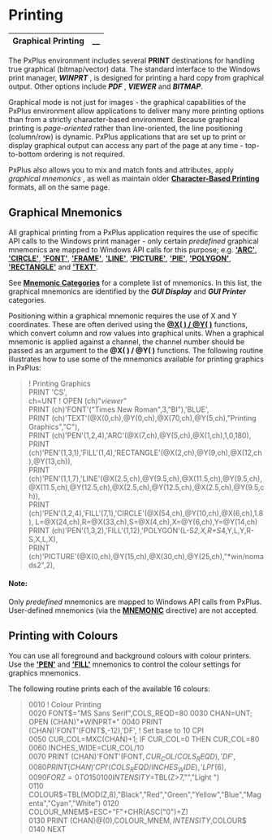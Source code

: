 # Printing

**Graphical Printing** |  **__**  
---|---  
  
The PxPlus environment includes several **PRINT** destinations for handling true graphical (bitmap/vector) data. The standard interface to the Windows print manager, ***WINPRT*** , is designed for printing a hard copy from graphical output. Other options include ***PDF*** , ***VIEWER*** and ***BITMAP***.

Graphical mode is not just for images - the graphical capabilities of the PxPlus environment allow applications to deliver many more printing options than from a strictly character-based environment. Because graphical printing is _page-oriented_ rather than line-oriented, the line positioning (column/row) is dynamic. PxPlus applications that are set up to print or display graphical output can access any part of the page at any time - top-to-bottom ordering is not required.

PxPlus also allows you to mix and match fonts and attributes, apply _graphical mnemonics_ , as well as maintain older **[Character-Based Printing](../Character-Based%20Printing/Overview.md)** formats, all on the same page.

##  Graphical Mnemonics

All graphical printing from a PxPlus application requires the use of specific API calls to the Windows print manager - only certain _predefined_ graphical mnemonics are mapped to Windows API calls for this purpose; e.g. **['ARC'](../../../mnemonics/arc.md)**, **['CIRCLE'](../../../mnemonics/circle.md)**, **['FONT'](../../../mnemonics/font.md)**, **['FRAME'](../../../mnemonics/frame.md)**, **['LINE'](../../../mnemonics/line.md)**, **['PICTURE'](../../../mnemonics/picture.md)**, **['PIE'](../../../mnemonics/pie.md)**, **['POLYGON'](../../../mnemonics/polygon.md)**, **['RECTANGLE'](../../../mnemonics/rectangle.md)** and **['TEXT'](../../../mnemonics/text.md)**.

See **[Mnemonic Categories](../../../mnemonics/mnemonic_categories.md)** for a complete list of mnemonics. In this list, the graphical mnemonics are identified by the **_GUI Display_** and **_GUI Printer_** categories.

Positioning within a graphical mnemonic requires the use of X and Y coordinates. These are often derived using the **[@X( ) / @Y( )](../../../functions/~x.md)** functions, which convert column and row values into graphical units. When a graphical mnemonic is applied against a channel, the channel number should be passed as an argument to the **@X( ) / @Y( )** functions. The following routine illustrates how to use some of the mnemonics available for printing graphics in PxPlus:

> ! Printing Graphics   
>  PRINT 'CS',   
> ch=UNT ! OPEN (ch)"*viewer*"   
>  PRINT (ch)'FONT'("Times New Roman",3,"BI"),'BLUE',   
>  PRINT (ch)'TEXT'(@X(0,ch),@Y(0,ch),@X(70,ch),@Y(5,ch),"Printing Graphics","C"),   
>  PRINT (ch)'PEN'(1,2,4),'ARC'(@X(7,ch),@Y(5,ch),@X(1,ch),1,0,180),   
>  PRINT (ch)'PEN'(1,3,1),'FILL'(1,4),'RECTANGLE'(@X(2,ch),@Y(9,ch),@X(12,ch),@Y(13,ch)),   
> PRINT (ch)'PEN'(1,1,7),'LINE'(@X(2.5,ch),@Y(9.5,ch),@X(11.5,ch),@Y(9.5,ch),@X(11.5,ch),@Y(12.5,ch),@X(2.5,ch),@Y(12.5,ch),@X(2.5,ch),@Y(9.5,ch)),   
> PRINT (ch)'PEN'(1,2,4),'FILL'(7,1),'CIRCLE'(@X(54,ch),@Y(10,ch),@X(6,ch),1.8), L=@X(24,ch),R=@X(33,ch),S=@X(4,ch),X=@Y(6,ch),Y=@Y(14,ch)   
>  PRINT (ch)'PEN'(1,3,2),'FILL'(1,12),'POLYGON'(L-S*2,X,R+S*4,Y,L,Y,R-S,X,L,X),   
> PRINT (ch)'PICTURE'(@X(0,ch),@Y(15,ch),@X(30,ch),@Y(25,ch),"*win/nomads2",2),

#### **Note:**  
Only _predefined_ mnemonics are mapped to Windows API calls from PxPlus. User-defined mnemonics (via the **[MNEMONIC](../../../directives/mnemonic.md)** directive) are not accepted.

## Printing with Colours

You can use all foreground and background colours with colour printers. Use the **['PEN'](../../../mnemonics/pen.md)** and **['FILL'](../../../mnemonics/fill.md)** mnemonics to control the colour settings for graphics mnemonics.

The following routine prints each of the available 16 colours:

> 0010 ! Colour Printing   
>  0020 FONT$="MS Sans Serif",COLS_REQD=80   
>  0030 CHAN=UNT; OPEN (CHAN)"*WINPRT*"   
>  0040 PRINT (CHAN)'FONT'(FONT$,-12),'DF', ! Set base to 10 CPI   
>  0050 CUR_COL=MXC(CHAN)+1; IF CUR_COL=0 THEN CUR_COL=80   
>  0060 INCHES_WIDE=CUR_COL/10   
>  0070 PRINT (CHAN)'FONT'(FONT$,CUR_COL/COLS_REQD),'DF',   
>  0080 PRINT (CHAN)'CPI'(COLS_REQD/INCHES_WIDE),'LPI'(6),   
>  0090 FOR Z=0 TO 15   
>  0100 INTENSITY$=TBL(Z>7,"","Light ")   
>  0110 COLOUR$=TBL(MOD(Z,8),"Black","Red","Green","Yellow","Blue","Magenta","Cyan","White")   
>  0120 COLOUR_MNEM$=ESC+"F"+CHR(ASC("0")+Z)   
>  0130 PRINT (CHAN)@(0),COLOUR_MNEM$,INTENSITY$,COLOUR$   
>  0140 NEXT
